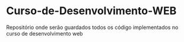 # Curso-de-Desenvolvimento-WEB
Repositório onde serão guardados todos os código implementados no curso de desenvolvimento web
